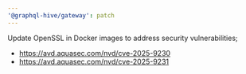```yaml
---
'@graphql-hive/gateway': patch
---
```


Update OpenSSL in Docker images to address security vulnerabilities;
- https://avd.aquasec.com/nvd/cve-2025-9230
- https://avd.aquasec.com/nvd/cve-2025-9231